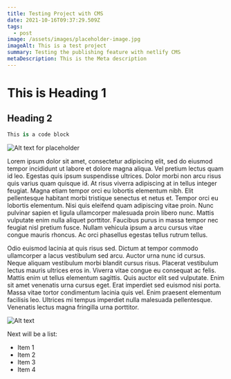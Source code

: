 ```yaml
---
title: Testing Project with CMS
date: 2021-10-16T09:37:29.509Z
tags:
  - post
image: /assets/images/placeholder-image.jpg
imageAlt: This is a test project
summary: Testing the publishing feature with netlify CMS
metaDescription: This is the Meta description
---
```

# This is Heading 1

## Heading 2

```csharp
This is a code block
```

![Alt text for placeholder](/assets/images/placeholder-image.jpg "Image 1")

Lorem ipsum dolor sit amet, consectetur adipiscing elit, sed do eiusmod tempor incididunt ut labore et dolore magna aliqua. Vel pretium lectus quam id leo. Egestas quis ipsum suspendisse ultrices. Dolor morbi non arcu risus quis varius quam quisque id. At risus viverra adipiscing at in tellus integer feugiat. Magna etiam tempor orci eu lobortis elementum nibh. Elit pellentesque habitant morbi tristique senectus et netus et. Tempor orci eu lobortis elementum. Nisi quis eleifend quam adipiscing vitae proin. Nunc pulvinar sapien et ligula ullamcorper malesuada proin libero nunc. Mattis vulputate enim nulla aliquet porttitor. Faucibus purus in massa tempor nec feugiat nisl pretium fusce. Nullam vehicula ipsum a arcu cursus vitae congue mauris rhoncus. Ac orci phasellus egestas tellus rutrum tellus.

Odio euismod lacinia at quis risus sed. Dictum at tempor commodo ullamcorper a lacus vestibulum sed arcu. Auctor urna nunc id cursus. Neque aliquam vestibulum morbi blandit cursus risus. Placerat vestibulum lectus mauris ultrices eros in. Viverra vitae congue eu consequat ac felis. Mattis enim ut tellus elementum sagittis. Quis auctor elit sed vulputate. Enim sit amet venenatis urna cursus eget. Erat imperdiet sed euismod nisi porta. Massa vitae tortor condimentum lacinia quis vel. Enim praesent elementum facilisis leo. Ultrices mi tempus imperdiet nulla malesuada pellentesque. Venenatis lectus magna fringilla urna porttitor.

![Alt text](/assets/images/placeholder-image.jpg "This is a title for image 2")

Next will be a list:

* Item 1
* Item 2
* Item 3
* Item 4